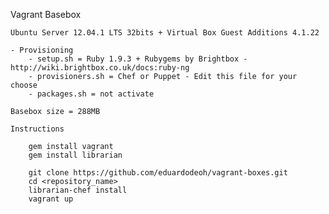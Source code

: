 Vagrant Basebox
	
	Ubuntu Server 12.04.1 LTS 32bits + Virtual Box Guest Additions 4.1.22
	
	- Provisioning
		- setup.sh = Ruby 1.9.3 + Rubygems by Brightbox - http://wiki.brightbox.co.uk/docs:ruby-ng
		- provisioners.sh = Chef or Puppet - Edit this file for your choose
		- packages.sh = not activate
	
	Basebox size = 288MB

	Instructions

		gem install vagrant
		gem install librarian

		git clone https://github.com/eduardodeoh/vagrant-boxes.git
		cd <repository_name>
		librarian-chef install
		vagrant up

